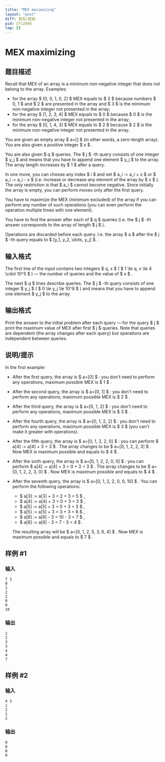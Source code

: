 ```yaml
---
title: "MEX maximizing"
layout: "post"
diff: 普及/提高-
pid: CF1294D
tag: []
---
```


# MEX maximizing

## 题目描述

Recall that MEX of an array is a minimum non-negative integer that does not belong to the array. Examples:

- for the array $ [0, 0, 1, 0, 2] $ MEX equals to $ 3 $ because numbers $ 0, 1 $ and $ 2 $ are presented in the array and $ 3 $ is the minimum non-negative integer not presented in the array;
- for the array $ [1, 2, 3, 4] $ MEX equals to $ 0 $ because $ 0 $ is the minimum non-negative integer not presented in the array;
- for the array $ [0, 1, 4, 3] $ MEX equals to $ 2 $ because $ 2 $ is the minimum non-negative integer not presented in the array.

You are given an empty array $ a=[] $ (in other words, a zero-length array). You are also given a positive integer $ x $ .

You are also given $ q $ queries. The $ j $ -th query consists of one integer $ y_j $ and means that you have to append one element $ y_j $ to the array. The array length increases by $ 1 $ after a query.

In one move, you can choose any index $ i $ and set $ a_i := a_i + x $ or $ a_i := a_i - x $ (i.e. increase or decrease any element of the array by $ x $ ). The only restriction is that  $ a_i $ cannot become negative. Since initially the array is empty, you can perform moves only after the first query.

You have to maximize the MEX (minimum excluded) of the array if you can perform any number of such operations (you can even perform the operation multiple times with one element).

You have to find the answer after each of $ q $ queries (i.e. the $ j $ -th answer corresponds to the array of length $ j $ ).

Operations are discarded before each query. I.e. the array $ a $ after the $ j $ -th query equals to $ [y_1, y_2, \dots, y_j] $ .

## 输入格式

The first line of the input contains two integers $ q, x $ ( $ 1 \le q, x \le 4 \cdot 10^5 $ ) — the number of queries and the value of $ x $ .

The next $ q $ lines describe queries. The $ j $ -th query consists of one integer $ y_j $ ( $ 0 \le y_j \le 10^9 $ ) and means that you have to append one element $ y_j $ to the array.

## 输出格式

Print the answer to the initial problem after each query — for the query $ j $ print the maximum value of MEX after first $ j $ queries. Note that queries are dependent (the array changes after each query) but operations are independent between queries.

## 说明/提示

In the first example:

- After the first query, the array is $ a=[0] $ : you don't need to perform any operations, maximum possible MEX is $ 1 $ .
- After the second query, the array is $ a=[0, 1] $ : you don't need to perform any operations, maximum possible MEX is $ 2 $ .
- After the third query, the array is $ a=[0, 1, 2] $ : you don't need to perform any operations, maximum possible MEX is $ 3 $ .
- After the fourth query, the array is $ a=[0, 1, 2, 2] $ : you don't need to perform any operations, maximum possible MEX is $ 3 $ (you can't make it greater with operations).
- After the fifth query, the array is $ a=[0, 1, 2, 2, 0] $ : you can perform $ a[4] := a[4] + 3 = 3 $ . The array changes to be $ a=[0, 1, 2, 2, 3] $ . Now MEX is maximum possible and equals to $ 4 $ .
- After the sixth query, the array is $ a=[0, 1, 2, 2, 0, 0] $ : you can perform $ a[4] := a[4] + 3 = 0 + 3 = 3 $ . The array changes to be $ a=[0, 1, 2, 2, 3, 0] $ . Now MEX is maximum possible and equals to $ 4 $ .
- After the seventh query, the array is $ a=[0, 1, 2, 2, 0, 0, 10] $ . You can perform the following operations: 
  - $ a[3] := a[3] + 3 = 2 + 3 = 5 $ ,
  - $ a[4] := a[4] + 3 = 0 + 3 = 3 $ ,
  - $ a[5] := a[5] + 3 = 0 + 3 = 3 $ ,
  - $ a[5] := a[5] + 3 = 3 + 3 = 6 $ ,
  - $ a[6] := a[6] - 3 = 10 - 3 = 7 $ ,
  - $ a[6] := a[6] - 3 = 7 - 3 = 4 $ .
  
   The resulting array will be $ a=[0, 1, 2, 5, 3, 6, 4] $ . Now MEX is maximum possible and equals to $ 7 $ .

## 样例 #1

### 输入

```
7 3
0
1
2
2
0
0
10
```

### 输出

```
1
2
3
3
4
4
7
```

## 样例 #2

### 输入

```
4 3
1
2
1
2
```

### 输出

```
0
0
0
0
```

